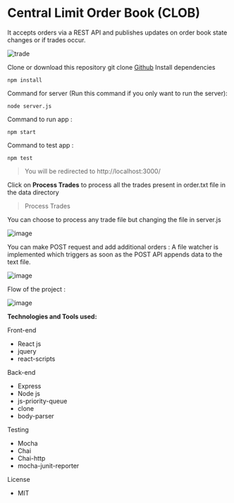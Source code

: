 # Central Limit Order Book (CLOB)


It accepts orders via a REST API and publishes updates on order book state changes or if trades occur.

![trade](https://user-images.githubusercontent.com/16959405/151068897-f05ff466-c359-48cb-bcd3-a978509c841d.jpeg)


Clone or download this repository
git clone [Github](https://github.com/rheyavlan/clob)
Install dependencies
```
npm install
```

Command for server (Run this command if you only want to run the server): 
```
node server.js
```

Command to run app : 
```
npm start
```

Command to test app : 
```
npm test
```

> You will be redirected to http://localhost:3000/

Click on **Process Trades** to process all the trades present in order.txt file in the data directory 

> Process Trades

You can choose to process any trade file but changing the file in server.js


![image](https://user-images.githubusercontent.com/16959405/151089689-1deb70be-a537-46d4-963c-2e8ca0dc5561.png)


You can make POST request and add additional orders : A file watcher is implemented which triggers as soon as the POST
API appends data to the text file. 

![image](https://user-images.githubusercontent.com/16959405/151090135-1a856506-47c3-4b1d-b8b3-0c5851da3542.png)

Flow of the project :

![image](https://user-images.githubusercontent.com/16959405/151090791-a94444a2-8edf-403b-9a1e-bda8b5eb0869.png)


**Technologies and Tools used:**

Front-end
- React js
- jquery 
- react-scripts

Back-end
- Express
- Node js
- js-priority-queue
- clone
- body-parser

Testing
- Mocha
- Chai
- Chai-http
- mocha-junit-reporter

License
- MIT
